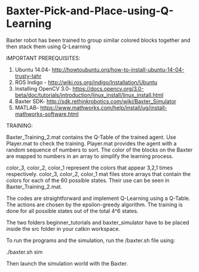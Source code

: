# Baxter-Pick-and-Place-using-Q-Learning
Baxter robot has been trained to group similar colored blocks together and then stack them using Q-Learning

IMPORTANT PREREQUISITES:

1. Ubuntu 14.04-  http://howtoubuntu.org/how-to-install-ubuntu-14-04-trusty-tahr
2. ROS Indigo - http://wiki.ros.org/indigo/Installation/Ubuntu
3. Installing OpenCV 3.0- https://docs.opencv.org/3.0-beta/doc/tutorials/introduction/linux_install/linux_install.html
4. Baxter SDK- http://sdk.rethinkrobotics.com/wiki/Baxter_Simulator
5. MATLAB- https://www.mathworks.com/help/install/ug/install-mathworks-software.html

TRAINING:

Baxter_Training_2.mat contains the Q-Table of the trained agent. Use Player.mat to check the training. 
Player.mat provides the agent with a random sequence of numbers to sort. The color of the blocks on the Baxter are mapped to numbers in an array to simplify the learning process.

color_3, color_2, color_1 represent the colors that appear 3,2,1 times respectively. color_3, color_2, color_1 mat files store arrays that contain the colors for each of the 60 possible states. Their use can be seen in Baxter_Training_2.mat.

The codes are straightforward and implement Q-Learning using a Q-Table. 
The actions are chosen by the epsilon-greedy algorithm. The training is done for all possible states out of the total 4^6 states. 

The two folders beginner_tutorials and baxter_simulator have to be placed inside the src folder in your catkin workspace. 

To run the programs and the simulation, run the /baxter.sh file using:

./baxter.sh sim

Then launch the simulation world with the Baxter.
